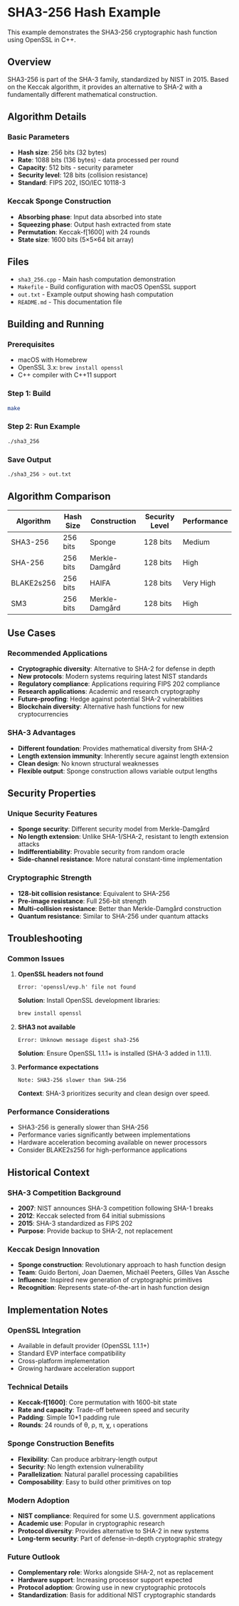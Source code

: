# SHA3-256 Hash Example

This example demonstrates the SHA3-256 cryptographic hash function using OpenSSL in C++.

## Overview

SHA3-256 is part of the SHA-3 family, standardized by NIST in 2015. Based on the Keccak algorithm, it provides an alternative to SHA-2 with a fundamentally different mathematical construction.

## Algorithm Details

### Basic Parameters
- **Hash size**: 256 bits (32 bytes)
- **Rate**: 1088 bits (136 bytes) - data processed per round
- **Capacity**: 512 bits - security parameter
- **Security level**: 128 bits (collision resistance)
- **Standard**: FIPS 202, ISO/IEC 10118-3

### Keccak Sponge Construction
- **Absorbing phase**: Input data absorbed into state
- **Squeezing phase**: Output hash extracted from state
- **Permutation**: Keccak-f[1600] with 24 rounds
- **State size**: 1600 bits (5×5×64 bit array)

## Files

- `sha3_256.cpp` - Main hash computation demonstration
- `Makefile` - Build configuration with macOS OpenSSL support
- `out.txt` - Example output showing hash computation
- `README.md` - This documentation file

## Building and Running

### Prerequisites
- macOS with Homebrew
- OpenSSL 3.x: `brew install openssl`
- C++ compiler with C++11 support

### Step 1: Build
```bash
make
```

### Step 2: Run Example
```bash
./sha3_256
```

### Save Output
```bash
./sha3_256 > out.txt
```

## Algorithm Comparison

| Algorithm | Hash Size | Construction | Security Level | Performance |
|-----------|-----------|--------------|----------------|-------------|
| SHA3-256  | 256 bits  | Sponge      | 128 bits      | Medium      |
| SHA-256   | 256 bits  | Merkle-Damgård | 128 bits   | High        |
| BLAKE2s256| 256 bits  | HAIFA       | 128 bits      | Very High   |
| SM3       | 256 bits  | Merkle-Damgård | 128 bits   | High        |

## Use Cases

### Recommended Applications
- **Cryptographic diversity**: Alternative to SHA-2 for defense in depth
- **New protocols**: Modern systems requiring latest NIST standards
- **Regulatory compliance**: Applications requiring FIPS 202 compliance
- **Research applications**: Academic and research cryptography
- **Future-proofing**: Hedge against potential SHA-2 vulnerabilities
- **Blockchain diversity**: Alternative hash functions for new cryptocurrencies

### SHA-3 Advantages
- **Different foundation**: Provides mathematical diversity from SHA-2
- **Length extension immunity**: Inherently secure against length extension
- **Clean design**: No known structural weaknesses
- **Flexible output**: Sponge construction allows variable output lengths

## Security Properties

### Unique Security Features
- **Sponge security**: Different security model from Merkle-Damgård
- **No length extension**: Unlike SHA-1/SHA-2, resistant to length extension attacks
- **Indifferentiability**: Provable security from random oracle
- **Side-channel resistance**: More natural constant-time implementation

### Cryptographic Strength
- **128-bit collision resistance**: Equivalent to SHA-256
- **Pre-image resistance**: Full 256-bit strength
- **Multi-collision resistance**: Better than Merkle-Damgård construction
- **Quantum resistance**: Similar to SHA-256 under quantum attacks

## Troubleshooting

### Common Issues

1. **OpenSSL headers not found**
   ```
   Error: 'openssl/evp.h' file not found
   ```
   **Solution**: Install OpenSSL development libraries:
   ```bash
   brew install openssl
   ```

2. **SHA3 not available**
   ```
   Error: Unknown message digest sha3-256
   ```
   **Solution**: Ensure OpenSSL 1.1.1+ is installed (SHA-3 added in 1.1.1).

3. **Performance expectations**
   ```
   Note: SHA3-256 slower than SHA-256
   ```
   **Context**: SHA-3 prioritizes security and clean design over speed.

### Performance Considerations
- SHA3-256 is generally slower than SHA-256
- Performance varies significantly between implementations
- Hardware acceleration becoming available on newer processors
- Consider BLAKE2s256 for high-performance applications

## Historical Context

### SHA-3 Competition Background
- **2007**: NIST announces SHA-3 competition following SHA-1 breaks
- **2012**: Keccak selected from 64 initial submissions
- **2015**: SHA-3 standardized as FIPS 202
- **Purpose**: Provide backup to SHA-2, not replacement

### Keccak Design Innovation
- **Sponge construction**: Revolutionary approach to hash function design
- **Team**: Guido Bertoni, Joan Daemen, Michaël Peeters, Gilles Van Assche
- **Influence**: Inspired new generation of cryptographic primitives
- **Recognition**: Represents state-of-the-art in hash function design

## Implementation Notes

### OpenSSL Integration
- Available in default provider (OpenSSL 1.1.1+)
- Standard EVP interface compatibility
- Cross-platform implementation
- Growing hardware acceleration support

### Technical Details
- **Keccak-f[1600]**: Core permutation with 1600-bit state
- **Rate and capacity**: Trade-off between speed and security
- **Padding**: Simple 10*1 padding rule
- **Rounds**: 24 rounds of θ, ρ, π, χ, ι operations

### Sponge Construction Benefits
- **Flexibility**: Can produce arbitrary-length output
- **Security**: No length extension vulnerability
- **Parallelization**: Natural parallel processing capabilities
- **Composability**: Easy to build other primitives on top

### Modern Adoption
- **NIST compliance**: Required for some U.S. government applications
- **Academic use**: Popular in cryptographic research
- **Protocol diversity**: Provides alternative to SHA-2 in new systems
- **Long-term security**: Part of defense-in-depth cryptographic strategy

### Future Outlook
- **Complementary role**: Works alongside SHA-2, not as replacement
- **Hardware support**: Increasing processor support expected
- **Protocol adoption**: Growing use in new cryptographic protocols
- **Standardization**: Basis for additional NIST cryptographic standards